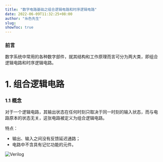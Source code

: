```yaml
---
title: "数字电路基础之组合逻辑电路和时序逻辑电路"
date: 2022-06-09T11:32:25+08:00
author: "糸色先生"
slug: 
showToc: true
---
```


### 前言

数字系统中常用的各种数字部件，就其结构和工作原理而言可分为两大类，即组合逻辑电路和时序逻辑电路。

# 1. 组合逻辑电路

### 1.1 概念

对于一个逻辑电路，其输出状态在任何时刻只取决于同一时刻的输入状态，而与电路原本的状态无关，这张电路被定义为组合逻辑电路。

特点：
- 输出、输入之间没有反馈延迟通路；
- 电路中不含具有记忆功能的元件。
  
![Verilog](https://cdn.jsdelivr.net/gh/lzxqaq/jsdelivr@master/image/2022-6-9/1.png)

